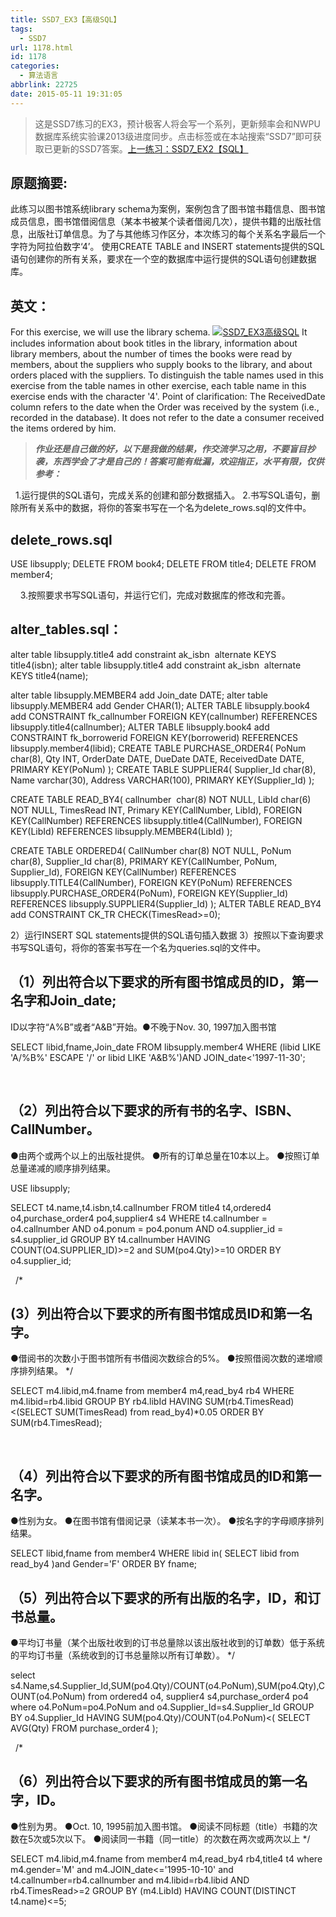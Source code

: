 ```yaml
---
title: SSD7_EX3【高级SQL】
tags:
  - SSD7
url: 1178.html
id: 1178
categories:
  - 算法语言
abbrlink: 22725
date: 2015-05-11 19:31:05
---
```


> 这是SSD7练习的EX3，预计极客人将会写一个系列，更新频率会和NWPU数据库系统实验课2013级进度同步。点击标签或在本站搜索“SSD7”即可获取已更新的SSD7答案。[上一练习：SSD7_EX2【SQL】](http://wangbaiyuan.cn/ssd7-ex2-sql.html)

原题摘要:
-----

此练习以图书馆系统library schema为案例，案例包含了图书馆书籍信息、图书馆成员信息，图书馆借阅信息（某本书被某个读者借阅几次），提供书籍的出版社信息，出版社订单信息。为了与其他练习作区分，本次练习的每个关系名字最后一个字符为阿拉伯数字‘4’。 使用CREATE TABLE and INSERT statements提供的SQL语句创建你的所有关系，要求在一个空的数据库中运行提供的SQL语句创建数据库。

英文：
---

For this exercise, we will use the library schema. [![SSD7_EX3高级SQL](http://wangbaiyuan.cn/wp-content/uploads/2015/05/clip_image001_thumb.png "SSD7_EX3高级SQL")](http://wangbaiyuan.cn/wp-content/uploads/2015/05/clip_image001.png) It includes information about book titles in the library, information about library members, about the number of times the books were read by members, about the suppliers who supply books to the library, and about orders placed with the suppliers. To distinguish the table names used in this exercise from the table names in other exercise, each table name in this exercise ends with the character '4'. Point of clarification: The ReceivedDate column refers to the date when the Order was received by the system (i.e., recorded in the database). It does not refer to the date a consumer received the items ordered by him.  

> _**作业还是自己做的好，以下是我做的结果，作交流学习之用，不要盲目抄袭，东西学会了才是自己的！答案可能有纰漏，欢迎指正，水平有限，仅供参考：**_

  1.运行提供的SQL语句，完成关系的创建和部分数据插入。 2.书写SQL语句，删除所有关系中的数据，将你的答案书写在一个名为delete_rows.sql的文件中。

delete_rows.sql
---------------

USE libsupply;
DELETE FROM book4;
DELETE FROM title4;
DELETE FROM member4;

    3.按照要求书写SQL语句，并运行它们，完成对数据库的修改和完善。  

alter_tables.sql：
-----------------

alter table libsupply.title4
add constraint ak_isbn  alternate KEYS title4(isbn);
alter table libsupply.title4
add constraint ak_isbn  alternate KEYS title4(name);

alter table libsupply.MEMBER4
add Join_date DATE;
alter table libsupply.MEMBER4
add Gender CHAR(1);
ALTER TABLE libsupply.book4
add CONSTRAINT fk_callnumber FOREIGN KEY(callnumber) REFERENCES libsupply.title4(callnumber);
ALTER TABLE libsupply.book4
add CONSTRAINT fk_borrowerid FOREIGN KEY(borrowerid) REFERENCES libsupply.member4(libid);
CREATE TABLE PURCHASE_ORDER4(
PoNum char(8),
Qty INT, 
OrderDate DATE, 
DueDate DATE, 
ReceivedDate DATE,
PRIMARY KEY(PoNum)
);
CREATE TABLE SUPPLIER4(
Supplier_Id char(8), 
Name varchar(30),
Address VARCHAR(100),
PRIMARY KEY(Supplier_Id)
);

CREATE TABLE READ_BY4(
callnumber  char(8) NOT NULL,
LibId char(6) NOT NULL,
TimesRead INT,
Primary KEY(CallNumber, LibId),
FOREIGN KEY(CallNumber) REFERENCES libsupply.title4(CallNumber),
FOREIGN KEY(LibId) REFERENCES libsupply.MEMBER4(LibId)
);

CREATE TABLE ORDERED4(
CallNumber char(8) NOT NULL,
PoNum char(8),
Supplier_Id char(8),
PRIMARY KEY(CallNumber, PoNum, Supplier_Id),
FOREIGN KEY(CallNumber) REFERENCES libsupply.TITLE4(CallNumber),
FOREIGN KEY(PoNum) REFERENCES libsupply.PURCHASE_ORDER4(PoNum),
FOREIGN KEY(Supplier\_Id) REFERENCES libsupply.SUPPLIER4(Supplier\_Id)
);
ALTER TABLE READ_BY4
add CONSTRAINT CK_TR CHECK(TimesRead>=0);

2）运行INSERT SQL statements提供的SQL语句插入数据 3）按照以下查询要求书写SQL语句，将你的答案书写在一个名为queries.sql的文件中。

（1）列出符合以下要求的所有图书馆成员的ID，第一名字和Join_date;
--------------------------------------

ID以字符“A%B”或者“A&B”开始。●不晚于Nov. 30, 1997加入图书馆

SELECT libid,fname,Join_date
FROM libsupply.member4
WHERE (libid LIKE 'A/%B%' ESCAPE '/' or libid LIKE 'A&B%')AND JOIN_date<'1997-11-30';

 

（2）列出符合以下要求的所有书的名字、ISBN、CallNumber。
-----------------------------------

●由两个或两个以上的出版社提供。 ●所有的订单总量在10本以上。 ●按照订单总量递减的顺序排列结果。

USE libsupply;

SELECT
	t4.name,t4.isbn,t4.callnumber
FROM
	title4 t4,ordered4 o4,purchase_order4 po4,supplier4 s4
WHERE
	t4.callnumber = o4.callnumber
AND o4.ponum = po4.ponum
AND o4.supplier\_id = s4.supplier\_id
GROUP BY t4.callnumber
HAVING COUNT(O4.SUPPLIER_ID)>=2 and SUM(po4.Qty)>=10
ORDER BY o4.supplier_id;

  /*

(3）列出符合以下要求的所有图书馆成员ID和第一名字。
---------------------------

●借阅书的次数小于图书馆所有书借阅次数综合的5%。 ●按照借阅次数的递增顺序排列结果。 */

SELECT m4.libid,m4.fname
from member4 m4,read_by4 rb4
WHERE m4.libid=rb4.libid
GROUP BY rb4.libId
HAVING SUM(rb4.TimesRead)<(SELECT SUM(TimesRead)
from read_by4)*0.05
ORDER BY SUM(rb4.TimesRead);

 

（4）列出符合以下要求的所有图书馆成员的ID和第一名字。
----------------------------

●性别为女。 ●在图书馆有借阅记录（读某本书一次）。 ●按名字的字母顺序排列结果。

SELECT libid,fname
from member4
WHERE libid in(
SELECT libid
from read_by4
)and Gender='F'
ORDER BY fname;

（5）列出符合以下要求的所有出版的名字，ID，和订书总量。
-----------------------------

●平均订书量（某个出版社收到的订书总量除以该出版社收到的订单数）低于系统的平均订书量（系统收到的订书总量除以所有订单数）。 */

select s4.Name,s4.Supplier_Id,SUM(po4.Qty)/COUNT(o4.PoNum),SUM(po4.Qty),COUNT(o4.PoNum)
from ordered4 o4, supplier4 s4,purchase_order4 po4
where o4.PoNum=po4.PoNum and o4.Supplier\_Id=s4.Supplier\_Id
GROUP BY o4.Supplier_Id
HAVING SUM(po4.Qty)/COUNT(o4.PoNum)<(
SELECT AVG(Qty)
FROM purchase_order4
);

  /*

（6）列出符合以下要求的所有图书馆成员的第一名字，ID。
----------------------------

●性别为男。 ●Oct. 10, 1995前加入图书馆。 ●阅读不同标题（title）书籍的次数在5次或5次以下。 ●阅读同一书籍（同一title）的次数在两次或两次以上 */

SELECT m4.libid,m4.fname
from member4 m4,read_by4 rb4,title4 t4
where m4.gender='M'
and m4.JOIN_date<='1995-10-10' 
and t4.callnumber=rb4.callnumber 
and m4.libid=rb4.libid 
AND rb4.TimesRead>=2
GROUP BY (m4.LibId)
HAVING COUNT(DISTINCT t4.name)<=5;